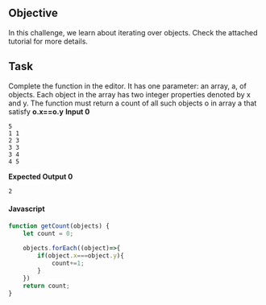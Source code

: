 ## Objective

In this challenge, we learn about iterating over objects. Check the attached tutorial for more details.

## Task

Complete the function in the editor. It has one parameter: an array, a, of objects. Each object in the array
has two integer properties denoted by x and y. The function must return a count of all such objects o in array a that satisfy **o.x==o.y**
**Input 0**
```
5
1 1
2 3
3 3
3 4
4 5
```

**Expected Output 0**
```
2
```
#### Javascript

```javascript
function getCount(objects) {
    let count = 0;
    
    objects.forEach((object)=>{
        if(object.x===object.y){
            count+=1;
        }
    })
    return count;
}
```


